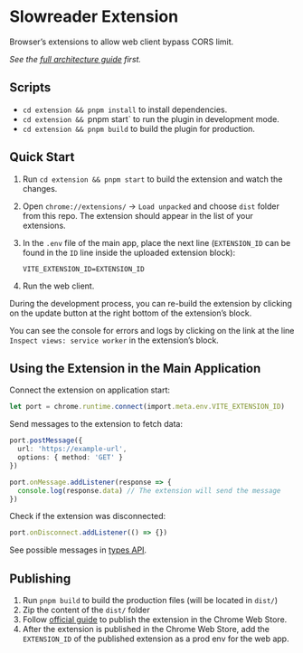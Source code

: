 # Slowreader Extension

Browser’s extensions to allow web client bypass CORS limit.

_See the [full architecture guide](../README.md) first._

## Scripts

- `cd extension && pnpm install` to install dependencies.
- `cd extension && `pnpm start` to run the plugin in development mode.
- `cd extension && pnpm build` to build the plugin for production.

## Quick Start

1. Run `cd extension && pnpm start` to build the extension and watch the changes.
2. Open `chrome://extensions/` → `Load unpacked` and choose `dist` folder from this repo. The extension should appear in the list of your extensions.
3. In the `.env` file of the main app, place the next line (`EXTENSION_ID` can be found in the `ID` line inside the uploaded extension block):

   ```env
   VITE_EXTENSION_ID=EXTENSION_ID
   ```

4. Run the web client.

During the development process, you can re-build the extension by clicking on the update button at the right bottom of the extension’s block.

You can see the console for errors and logs by clicking on the link at the line `Inspect views: service worker` in the extension’s block.

## Using the Extension in the Main Application

Connect the extension on application start:

```ts
let port = chrome.runtime.connect(import.meta.env.VITE_EXTENSION_ID)
```

Send messages to the extension to fetch data:

```ts
port.postMessage({
  url: 'https://example-url',
  options: { method: 'GET' }
})

port.onMessage.addListener(response => {
  console.log(response.data) // The extension will send the message
})
```

Check if the extension was disconnected:

```ts
port.onDisconnect.addListener(() => {})
```

See possible messages in [types API](./api.ts).

## Publishing

1. Run `pnpm build` to build the production files (will be located in `dist/`)
2. Zip the content of the `dist/` folder
3. Follow [official guide](https://developer.chrome.com/docs/webstore/publish) to publish the extension in the Chrome Web Store.
4. After the extension is published in the Chrome Web Store, add the `EXTENSION_ID` of the published extension as a prod env for the web app.
